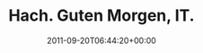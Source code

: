 ---
retweeted: false
source: <a href="http://termtter.org/" rel="nofollow">Termtter</a>
entities:
  hashtags: []
  symbols: []
  user_mentions: []
  urls:
  - url: http://t.co/xSYbCX2c
    expanded_url: http://www.theregister.co.uk/2011/09/19/beast_exploits_paypal_ssl/
    display_url: theregister.co.uk/2011/09/19/bea…
    indices:
    - '24'
    - '44'
display_text_range:
- '0'
- '44'
favorite_count: '0'
id_str: '116039972485726208'
truncated: false
retweet_count: '0'
id: '116039972485726208'
possibly_sensitive: false
created_at: Tue Sep 20 06:44:20 +0000 2011
favorited: false
full_text: Hach. Guten Morgen, IT.
lang: de
quote_url: http://www.theregister.co.uk/2011/09/19/beast_exploits_paypal_ssl/
tags:
- pesos:twitter
date: '2011-09-20T06:44:20+00:00'
src: https://twitter.com/bascht/status/116039972485726208
original_url: https://twitter.com/bascht/status/116039972485726208
type: twitter_tweet
text: Hach. Guten Morgen, IT.
title: Hach. Guten Morgen, IT.

---